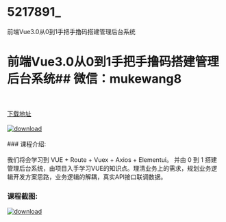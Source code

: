 # 5217891_
前端Vue3.0从0到1手把手撸码搭建管理后台系统
# 前端Vue3.0从0到1手把手撸码搭建管理后台系统## 微信：mukewang8
<br/></br>[下载地址](http://www.36tz.cn/article/5217891 "下载地址")
<br/></br>[![download](http://36tz.cn/muke_img/2021_01_1-102-300x197.png "下载地址")](http://www.36tz.cn/article/5217891 "下载地址")
<br/></br>### 课程介绍:<br/></br>我们将会学习到 VUE + Route + Vuex + Axios + Elementui。
并由 0 到 1 搭建管理后台系统，由项目入手学习VUE的知识点。理清业务上的需求，规划业务逻辑开发方案思路，业务逻辑的解耦，真实API接口联调数据。

### 课程截图:
[![download](http://36tz.cn/muke_img/2021_01_2-119.png "下载地址")](http://www.36tz.cn/article/5217891 "下载地址")
